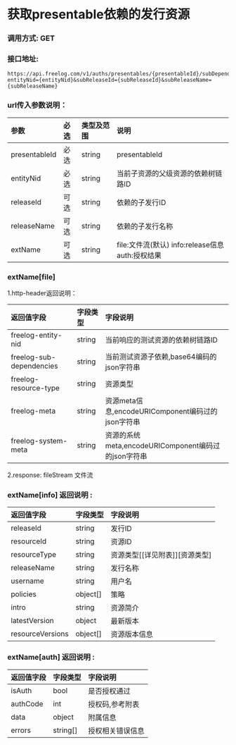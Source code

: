 # 获取presentable依赖的发行资源

### 调用方式: GET

### 接口地址:

```
https://api.freelog.com/v1/auths/presentables/{presentableId}/subDepend{.extName}?entityNid={entityNid}&subReleaseId={subReleaseId}&subReleaseName={subReleaseName}

```

### url传入参数说明：

| 参数 | 必选 | 类型及范围 | 说明 |
| :--- | :--- | :--- | :--- |
| presentableId | 必选 | string | presentableId |
| entityNid | 必选 | string | 当前子资源的父级资源的依赖树链路ID |
| releaseId | 可选 | string | 依赖的子发行ID |
| releaseName | 可选 | string | 依赖的子发行名称 |
| extName | 可选 | string | file:文件流(默认) info:release信息 auth:授权结果 |


### extName[file]

1.http-header返回说明：

| 返回值字段 | 字段类型 | 字段说明 |
| :--- | :--- | :--- |
| freelog-entity-nid | string | 当前响应的测试资源的依赖树链路ID |
| freelog-sub-dependencies | string | 当前测试资源子依赖,base64编码的json字符串 |
| freelog-resource-type | string | 资源类型 |
| freelog-meta | string | 资源meta信息,encodeURIComponent编码过的json字符串 |
| freelog-system-meta | string | 资源的系统meta,encodeURIComponent编码过的json字符串 |

2.response:
  fileStream 文件流

 ### extName[info] 返回说明 :

| 返回值字段 | 字段类型 | 字段说明 |
| :--- | :--- | :--- |
| releaseId | string | 发行ID |
| resourceId | string | 资源ID |
| resourceType | string | 资源类型[[详见附表]][资源类型] |
| releaseName | string | 发行名称 |
| username	| string| 用户名 |
| policies|object[]|策略 |
| intro|string|资源简介 |
| latestVersion|object|最新版本 |
| resourceVersions|object[]|资源版本信息 |

 ### extName[auth] 返回说明 :

| 返回值字段 | 字段类型 | 字段说明 |
| :--- | :--- | :--- |
| isAuth | bool | 是否授权通过 |
| authCode | int | 授权码,参考附表 |
| data | object | 附属信息 |
| errors | string[] | 授权相关错误信息 |